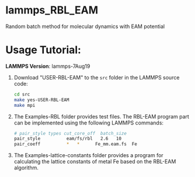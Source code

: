 # lammps_RBL_EAM
Random batch method for molecular dynamics with EAM potential

# Usage Tutorial:
**LAMMPS Version**: lammps-7Aug19  

1. Download "USER-RBL-EAM" to the `src` folder in the LAMMPS source code:  
   ```bash
   cd src
   make yes-USER-RBL-EAM
   make mpi

2. The Examples-RBL folder provides test files. The RBL-EAM program part can be implemented using the following LAMMPS commands:
   ```bash
   # pair_style types cut_core_off  batch_size
   pair_style          eam/fs/rbl   2.6   10
   pair_coeff          *   *      Fe_mm.eam.fs  Fe


3. The Examples-lattice-constants folder provides a program for calculating the lattice constants of metal Fe based on the RBL-EAM algorithm.
